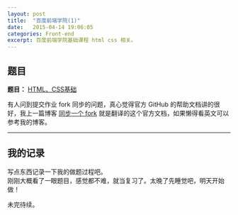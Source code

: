 ```yaml
---
layout: post
title:  "百度前端学院(1)"
date:   2015-04-14 19:06:05
categories: Front-end
excerpt: 百度前端学院基础课程 html css 相关。
---
```


## 题目

**题目：** [HTML、CSS基础](https://github.com/Gaohaoyang/ife/tree/master/task/task0001)   

有人问到提交作业 fork 同步的问题，真心觉得官方 GitHub 的帮助文档讲的很好，我上一篇博客 [同步一个 fork](http://gaohaoyang.github.io/2015/04/12/Syncing-a-fork/) 就是翻译的这个官方文档，如果懒得看英文可以参考我的博客。   

---

## 我的记录

写点东西记录一下我的做题过程吧。   
刚刚大概看了一眼题目，感觉都不难，就当复习了。太晚了先睡觉吧，明天开始做！

未完待续。   